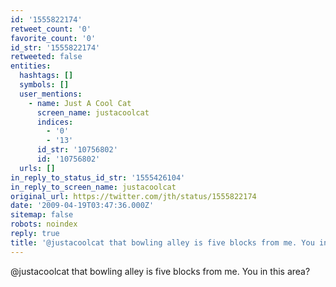 ```yaml
---
id: '1555822174'
retweet_count: '0'
favorite_count: '0'
id_str: '1555822174'
retweeted: false
entities:
  hashtags: []
  symbols: []
  user_mentions:
    - name: Just A Cool Cat
      screen_name: justacoolcat
      indices:
        - '0'
        - '13'
      id_str: '10756802'
      id: '10756802'
  urls: []
in_reply_to_status_id_str: '1555426104'
in_reply_to_screen_name: justacoolcat
original_url: https://twitter.com/jth/status/1555822174
date: '2009-04-19T03:47:36.000Z'
sitemap: false
robots: noindex
reply: true
title: '@justacoolcat that bowling alley is five blocks from me. You in this area?'
---
```


@justacoolcat that bowling alley is five blocks from me. You in this area?